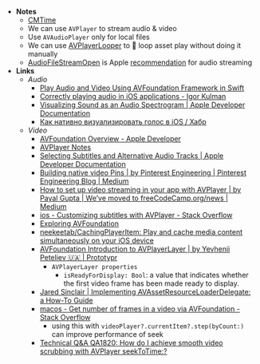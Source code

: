 - **Notes**
	- [CMTime](CMTime.md)
	- We can use `AVPlayer` to stream audio & video
	- Use `AVAudioPlayer` only for local files
	- We can use [AVPlayerLooper](https://developer.apple.com/documentation/avfoundation/avplayerlooper#) to 🔁  loop asset play without doing it manually
	- [AudioFileStreamOpen](https://developer.apple.com/documentation/audiotoolbox/1391498-audiofilestreamopen) is Apple [recommendation](https://developer.apple.com/library/archive/qa/qa1634/_index.html) for audio streaming
- **Links**
	- *Audio*
		- [Play Audio and Video Using AVFoundation Framework in Swift](http://www.theappguruz.com/blog/play-audio-and-video-using-avfoundation-framework-in-swift)
		- [Correctly playing audio in iOS applications - Igor Kulman](https://blog.kulman.sk/correctly-playing-audio-in-ios-apps/)
		- [Visualizing Sound as an Audio Spectrogram | Apple Developer Documentation](https://developer.apple.com/documentation/accelerate/visualizing_sound_as_an_audio_spectrogram)
		- [Как нативно визуализировать голос в iOS / Хабр](https://habr.com/ru/company/surfstudio/blog/664792/)
	- *Video*
		- [AVFoundation Overview - Apple Developer](https://developer.apple.com/av-foundation/)
		- [AVPlayer Notes](https://www.craft.do/s/MufKJHAFJDgN9T)
		- [Selecting Subtitles and Alternative Audio Tracks | Apple Developer Documentation](https://developer.apple.com/documentation/avfoundation/media_playback_and_selection/selecting_subtitles_and_alternative_audio_tracks)
		- [Building native video Pins | by Pinterest Engineering | Pinterest Engineering Blog | Medium](https://medium.com/pinterest-engineering/building-native-video-pins-7ff89ad3ec33)
		- [How to set up video streaming in your app with AVPlayer | by Payal Gupta | We’ve moved to freeCodeCamp.org/news | Medium](https://medium.com/free-code-camp/how-to-set-up-video-streaming-in-your-app-with-avplayer-7dc21bb82f3)
		- [ios - Customizing subtitles with AVPlayer - Stack Overflow](https://stackoverflow.com/questions/18113659/customizing-subtitles-with-avplayer)
		- [Exploring AVFoundation](https://developer.apple.com/library/archive/documentation/AudioVideo/Conceptual/MediaPlaybackGuide/Contents/Resources/en.lproj/ExploringAVFoundation/ExploringAVFoundation.html)
		- [neekeetab/CachingPlayerItem: Play and cache media content simultaneously on your iOS device](https://github.com/neekeetab/CachingPlayerItem)
		- [AVFoundation Introduction to AVPlayerLayer | by Yevhenii Peteliev 🇺🇦 | Prototypr](https://blog.prototypr.io/avfoundation-introduction-to-avplayerlayer-5ac63bb0aec0)
			- `AVPlayerLayer properties`
				- `isReadyForDisplay: Bool`: a value that indicates whether the first video frame has been made ready to display.
		- [Jared Sinclair | Implementing AVAssetResourceLoaderDelegate: a How-To Guide](https://jaredsinclair.com/2016/09/03/implementing-avassetresourceload.html)
		- [macos - Get number of frames in a video via AVFoundation - Stack Overflow](https://stackoverflow.com/questions/13645306/get-number-of-frames-in-a-video-via-avfoundation)
			- using this with `videoPlayer?.currentItem?.step(byCount:)` can improve performance of seek
		- [Technical Q&A QA1820: How do I achieve smooth video scrubbing with AVPlayer seekToTime:?](https://developer.apple.com/library/archive/qa/qa1820/_index.html)
